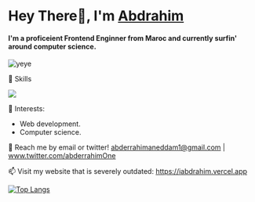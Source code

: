 # Hey There👋, I'm [Abdrahim](https://www.abderrahim1.tk/)

#### I'm a proficeient Frontend Enginner from Maroc and currently surfin' around computer science.
     
![yeye](https://raw.githubusercontent.com/seanprashad/slackmoji/master/emoji/blob/blob-dundundun-gif.gif)

🚀 Skills

<p align="start">
  <a href="https://skillicons.dev">
    <img src="https://skillicons.dev/icons?i=js,nodejs,sass,tailwindcss,react,nextjs,firebase,figma,vscode,git" />
  </a>
</p>


🌱 Interests:
- Web development.
- Computer science.

💬 Reach me by email or twitter! abderrahimaneddam1@gmail.com | www.twitter.com/abderrahimOne

📫 Visit my website that is severely outdated: https://iabdrahim.vercel.app

[![Top Langs](https://github-readme-stats.vercel.app/api/top-langs/?username=abderrahimOne&layout=compact&hide=tex)](https://github.com/anuraghazra/github-readme-stats)

